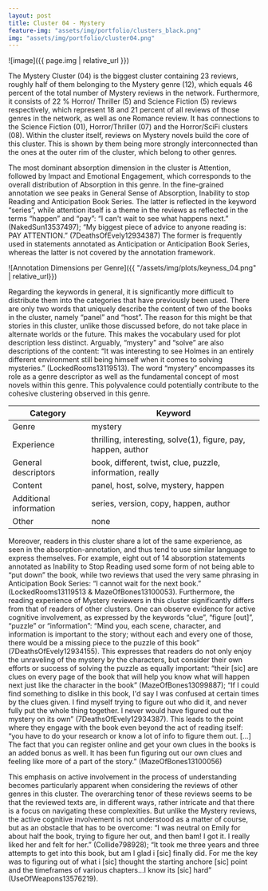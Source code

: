 ```yaml
---
layout: post
title: Cluster 04 - Mystery
feature-img: "assets/img/portfolio/clusters_black.png"
img: "assets/img/portfolio/cluster04.png"
---
```


![image]({{ page.img | relative_url }})

The Mystery Cluster (04) is the biggest cluster containing 23 reviews, roughly half of them belonging to the Mystery genre (12), which equals 46 percent of the total number of Mystery reviews in the network. Furthermore, it consists of 22 % Horror/ Thriller (5) and Science Fiction (5) reviews respectively, which represent 18 and 21 percent of all reviews of those genres in the network, as well as one Romance review. It has connections to the Science Fiction (01), Horror/Thriller (07) and the Horror/SciFi clusters (08). Within the cluster itself, reviews on Mystery novels build the core of this cluster. This is shown by them being more strongly interconnected than the ones at the outer rim of the cluster, which belong to other genres.

The most dominant absorption dimension in the cluster is Attention, followed by Impact and Emotional Engagement, which corresponds to the overall distribution of Absorption in this genre. In the fine-grained annotation we see peaks in General Sense of Absorption, Inability to stop Reading and Anticipation Book Series. The latter is reflected in the keyword “series”, while attention itself is a theme in the reviews as reflected in the terms “happen” and “pay”: “I can't wait to see what happens next.” (NakedSun13537497); “My biggest piece of advice to anyone reading is: PAY ATTENTION.” (7DeathsOfEvely12934387) The former is frequently used in statements annotated as Anticipation or Anticipation Book Series, whereas the latter is not covered by the annotation framework.

![Annotation Dimensions per Genre]({{ "/assets/img/plots/keyness_04.png" | relative_url}})

Regarding the keywords in general, it is significantly more difficult to distribute them into the categories that have previously been used. There are only two words that uniquely describe the content of two of the books in the cluster, namely “panel” and “host”. The reason for this might be that stories in this cluster, unlike those discussed before, do not take place in alternate worlds or the future. This makes the vocabulary used for plot description less distinct. Arguably, “mystery” and “solve” are also descriptions of the content: “It was interesting to see Holmes in an entirely different environment still being himself when it comes to solving mysteries.” (LockedRooms13119513). The word “mystery” encompasses its role as a genre descriptor as well as the fundamental concept of most novels within this genre. This polyvalence could potentially contribute to the cohesive clustering observed in this genre.

| Category               | Keyword                                                       |
|------------------------|---------------------------------------------------------------|
| Genre                  | mystery                                                       |
| Experience             | thrilling, interesting, solve(1), figure, pay, happen, author |
| General descriptors    | book, different, twist, clue, puzzle, information, really     |
| Content                | panel, host, solve, mystery, happen                           |
| Additional information | series, version, copy, happen, author                         |
| Other                  | none                                                          |

Moreover, readers in this cluster share a lot of the same experience, as seen in the absorption-annotation, and thus tend to use similar language to express themselves. For example, eight out of 14 absorption statements annotated as Inability to Stop Reading used some form of not being able to “put down” the book, while two reviews that used the very same phrasing in Anticipation Book Series: “I cannot wait for the next book.” (LockedRooms13119513 & MazeOfBones13100053). Furthermore, the reading experience of Mystery reviewers in this cluster significantly differs from that of readers of other clusters. One can observe evidence for active cognitive involvement, as expressed by the keywords “clue”, “figure [out]”, “puzzle” or “information”: “Mind you, each scene, character, and information is important to the story; without each and every one of those, there would be a missing piece to the puzzle of this book” (7DeathsOfEvely12934155). This expresses that readers do not only enjoy the unraveling of the mystery by the characters, but consider their own efforts or success of solving the puzzle as equally important: “their [sic] are clues on every page of the book that will help you know what will happen next just like the character in the book” (MazeOfBones13099887); “If I could find something to dislike in this book, I'd say I was confused at certain times by the clues given. I find myself trying to figure out who did it, and never fully put the whole thing together. I never would have figured out the mystery on its own” (7DeathsOfEvely12934387). This leads to the point where they engage with the book even beyond the act of reading itself: “you have to do your research or know a lot of info to figure them out. [...] The fact that you can register online and get your own clues in the books is an added bonus as well. It has been fun figuring out our own clues and feeling like more of a part of the story.” (MazeOfBones13100056)

This emphasis on active involvement in the process of understanding becomes particularly apparent when considering the reviews of other genres in this cluster. The overarching tenor of these reviews seems to be that the reviewed texts are, in different ways, rather intricate and that there is a focus on navigating these complexities. But unlike the Mystery reviews, the active cognitive involvement is not understood as a matter of course, but as an obstacle that has to be overcome: “I was neutral on Emily for about half the book, trying to figure her out, and then bam! I got it. I really liked her and felt for her.” (Collide798928); “It took me three years and three attempts to get into this book, but am I glad i [sic] finally did. For me the key was to figuring out of what i [sic] thought the starting anchore [sic] point and the timeframes of various chapters...I know its [sic] hard” (UseOfWeapons13576219).
